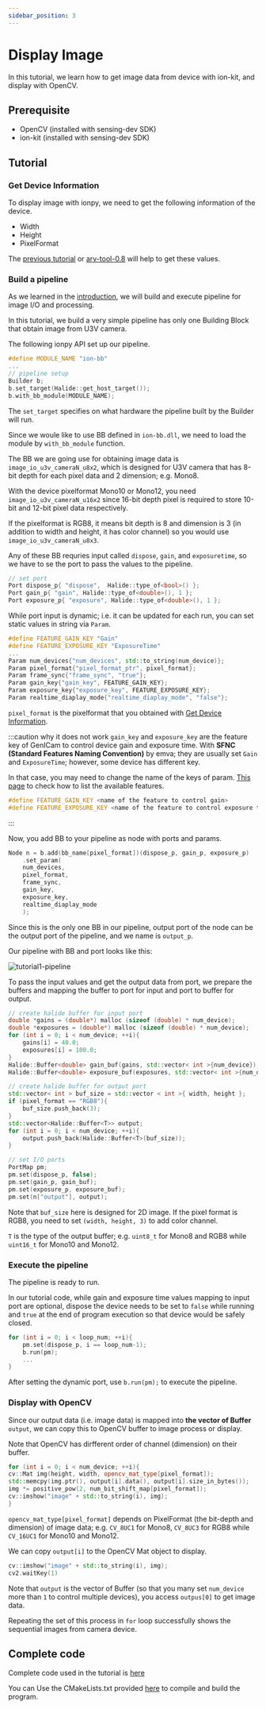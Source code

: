 ```yaml
---
sidebar_position: 3
---
```


# Display Image

In this tutorial, we learn how to get image data from device with ion-kit, and display with OpenCV.

## Prerequisite

* OpenCV (installed with sensing-dev SDK) 
* ion-kit (installed with sensing-dev SDK) 

## Tutorial

### Get Device Information

To display image with ionpy, we need to get the following information of the device.

* Width
* Height
* PixelFormat

The [previous tutorial](obtain-device-info.md) or [arv-tool-0.8](../../external/aravis/arv-tools.md) will help to get these values.

### Build a pipeline

As we learned in the [introduction](../intro.mdx), we will build and execute pipeline for image I/O and processing.

In this tutorial, we build a very simple pipeline has only one Building Block that obtain image from U3V camera.

The following ionpy API set up our pipeline.

```c++
#define MODULE_NAME "ion-bb"
...
// pipeline setup
Builder b;
b.set_target(Halide::get_host_target());
b.with_bb_module(MODULE_NAME);
```

The `set_target` specifies on what hardware the pipeline built by the Builder will run. 

Since we woule like to use BB defined in `ion-bb.dll`, we need to load the module by `with_bb_module` function. 

The BB we are going use for obtaining image data is `image_io_u3v_cameraN_u8x2`, which is designed for U3V camera that has 8-bit depth for each pixel data and 2 dimension; e.g. Mono8.

With the device pixelformat Mono10 or Mono12, you need `image_io_u3v_cameraN_u16x2` since 16-bit depth pixel is required to store 10-bit and 12-bit pixel data respectively.

If the pixelformat is RGB8, it means bit depth is 8 and dimension is 3 (in addition to width and height, it has color channel) so you would use `image_io_u3v_cameraN_u8x3`.

Any of these BB requries input called `dispose`, `gain`, and `exposuretime`, so we have to se the port to pass the values to the pipeline.

```c++
// set port
Port dispose_p{ "dispose",  Halide::type_of<bool>() };
Port gain_p{ "gain", Halide::type_of<double>(), 1 };
Port exposure_p{ "exposure", Halide::type_of<double>(), 1 };
```

While port input is dynamic; i.e. it can be updated for each run, you can set static values in string via `Param`. 

```c++
#define FEATURE_GAIN_KEY "Gain"
#define FEATURE_EXPOSURE_KEY "ExposureTime"
...
Param num_devices{"num_devices", std::to_string(num_device)};
Param pixel_format{"pixel_format_ptr", pixel_format};
Param frame_sync{"frame_sync", "true"};
Param gain_key{"gain_key", FEATURE_GAIN_KEY};
Param exposure_key{"exposure_key", FEATURE_EXPOSURE_KEY};
Param realtime_diaplay_mode{"realtime_diaplay_mode", "false"};
```

`pixel_format` is the pixelformat that you obtained with [Get Device Information](#get-device-information).

:::caution why it does not work
`gain_key` and `exposure_key` are the feature key of GenICam to control device gain and exposure time. With **SFNC (Standard Features Naming Convention)** by emva; they are usually set `Gain` and `ExposureTime`; however, some device has different key.

In that case, you may need to change the name of the keys of param. [This page](../../external/aravis/arv-tools#list-the-available-genicam-features) to check how to list the available features.
```c++
#define FEATURE_GAIN_KEY <name of the feature to control gain>
#define FEATURE_EXPOSURE_KEY <name of the feature to control exposure time>
```
:::

Now, you add BB to your pipeline as node with ports and params.

```c++
Node n = b.add(bb_name[pixel_format])(dispose_p, gain_p, exposure_p)
    .set_param(
    num_devices,
    pixel_format,
    frame_sync,
    gain_key,
    exposure_key,
    realtime_diaplay_mode
    );
```

Since this is the only one BB in our pipeline, output port of the node can be the output port of the pipeline, and we name is `output_p`.

Our pipeline with BB and port looks like this:

![tutorial1-pipeline](../img/tutorial1-pipeline.png)

To pass the input values and get the output data from port, we prepare the buffers and mapping the buffer to port for input and port to buffer for output.

```c++
// create halide buffer for input port
double *gains = (double*) malloc (sizeof (double) * num_device);
double *exposures = (double*) malloc (sizeof (double) * num_device);
for (int i = 0; i < num_device; ++i){
    gains[i] = 40.0;
    exposures[i] = 100.0;
}
Halide::Buffer<double> gain_buf(gains, std::vector< int >{num_device});
Halide::Buffer<double> exposure_buf(exposures, std::vector< int >{num_device});

// create halide buffer for output port
std::vector< int > buf_size = std::vector < int >{ width, height };
if (pixel_format == "RGB8"){
    buf_size.push_back(3);
}
std::vector<Halide::Buffer<T>> output;
for (int i = 0; i < num_device; ++i){
    output.push_back(Halide::Buffer<T>(buf_size));
}

// set I/O ports
PortMap pm;
pm.set(dispose_p, false);
pm.set(gain_p, gain_buf);
pm.set(exposure_p, exposure_buf);
pm.set(n["output"], output);
```

Note that `buf_size` here is designed for 2D image. If the pixel format is RGB8, you need to set `(width, height, 3)` to add color channel.

`T` is the type of the output buffer; e.g. `uint8_t` for Mono8 and RGB8 while `uint16_t` for Mono10 and Mono12.

### Execute the pipeline

The pipeline is ready to run.

In our tutorial code, while gain and exposure time values mapping to input port are optional, dispose the device needs to be set to `false` while running and `true` at the end of program execution so that device would be safely closed.

```c++
for (int i = 0; i < loop_num; ++i){
    pm.set(dispose_p, i == loop_num-1);
    b.run(pm);
    ...
}
```

After setting the dynamic port, use `b.run(pm);` to execute the pipeline.

### Display with OpenCV

Since our output data (i.e. image data) is mapped into **the vector of Buffer** `output`, we can copy this to OpenCV buffer to image process or display.

Note that OpenCV has dirfferent order of channel (dimension) on their buffer.

```c++
for (int i = 0; i < num_device; ++i){
cv::Mat img(height, width, opencv_mat_type[pixel_format]);
std::memcpy(img.ptr(), output[i].data(), output[i].size_in_bytes());
img *= positive_pow(2, num_bit_shift_map[pixel_format]);
cv::imshow("image" + std::to_string(i), img);
}
```
`opencv_mat_type[pixel_format]` depends on PixelFormat (the bit-depth and dimension) of image data; e.g. `CV_8UC1` for Mono8, `CV_8UC3` for RGB8 while `CV_16UC1` for Mono10 and Mono12.

We can copy `output[i]` to the OpenCV Mat object to display.

```c++
cv::imshow("image" + std::to_string(i), img);
cv2.waitKey(1)
```

Note that `output` is the vector of Buffer (so that you many set `num_device` more than `1` to control multiple devices), you access `outpus[0]` to get image data.

Repeating the set of this process in `for` loop successfully shows the sequential images from camera device. 

## Complete code

Complete code used in the tutorial is [here](https://github.com/Sensing-Dev/tutorials/blob/v23.11.01/cpp/src/tutorial1_display.cpp)

You can Use the CMakeLists.txt provided [here](https://github.com/Sensing-Dev/tutorials/blob/v23.11.01/cpp/CMAKELists.txt) to compile and build the program.